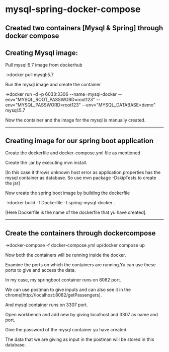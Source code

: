 # mysql-spring-docker-compose
Created two containers [Mysql &amp; Spring] through docker compose
---------------------------------------------------------------------------------------------------------------------------------------------------------------------------
Creating Mysql image:
-------------------------
Pull mysql:5.7 image from dockerhub

->docker pull mysql:5.7

Run the mysql image and create the container

->docker run -d -p 6033:3306 --name=mysql-docker --env="MYSQL_ROOT_PASSWORD=root123" --env="MYSQL_PASSWORD=root123" --env="MYSQL_DATABASE=demo" mysql:5.7

Now the container and the image for the mysql is manually created.

----------------------------------------------------------------------------------------------------------------------------------------------------------------------------
Creating image for our spring boot application
----------------------------------------------
Create the dockerfile and docker-compose.yml file as mentioned

Create the .jar by executing mvn install.

[In this case it throws unknown host error as application.properties has the mysql container as database. So use mvn package -DskipTests to create the jar]

Now create the spring boot image by building the dockerfile

->docker build -f Dockerfile -t spring-mysql-docker .

[Here Dockerfile is the name of the dockerfile that yu have created].

------------------------------------------------------------------------------------------------------------------------------------------------------------------------------
Create the containers through dockercompose
--------------------------------------------
->docker-compose -f docker-compose.yml up/docker compose up

Now both the containers will be running inside the docker.

Examine the ports on which the containers are running.Yu can use these ports to give and access the data.

In my case, my springboot container runs on 8082 port.

We can use postman to give inputs and can also see it in the chrome[http://localhost:8082/getPassengers].

And mysql container runs on 3307 port.

Open workbench and add new by giving localhost and 3307 as name and port.

Give the password of the mysql container yu have created.

The data that we are giving as input in the postman will be stored in this database.
